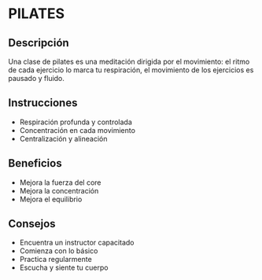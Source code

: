 # PILATES

## Descripción
Una clase de pilates es una meditación dirigida por el movimiento: el ritmo de cada ejercicio lo marca tu respiración, el movimiento de los ejercicios es pausado y fluido.

## Instrucciones
- Respiración profunda y controlada
- Concentración en cada movimiento
- Centralización y alineación

## Beneficios 
- Mejora la fuerza del core
- Mejora la concentración
- Mejora el equilibrio

## Consejos
- Encuentra un instructor capacitado 
- Comienza con lo básico
- Practica regularmente
- Escucha y siente tu cuerpo